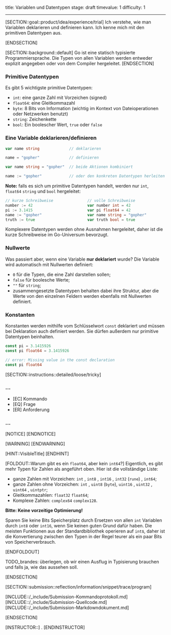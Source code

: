 title: Variablen und Datentypen
stage: draft
timevalue: 1
difficulty: 1
<!-- explains:
assumes:
requires: -->
---

[SECTION::goal::product/idea/experience/trial]
Ich verstehe, wie man Variablen deklarieren und definieren kann. Ich kenne mich mit den primitiven Datentypen aus.

[ENDSECTION]

[SECTION::background::default]
Go ist eine statisch typisierte Programmiersprache. Die Typen von allen Variablen werden entweder explizit angegeben oder von dem Compiler hergeleitet.
[ENDSECTION]

### Primitive Datentypen

Es gibt 5 wichtigste primitive Datentypen:
* `int`: eine ganze Zahl mit Vorzeichen (signed)
* `float64`: eine Gleitkommazahl
* `byte`: 8 Bits von Information (wichtig im Kontext von Dateioperationen oder Netzwerken benutzt)
* `string`: Zeichenkette
* `bool`: Ein boolescher Wert, `true` oder `false`

### Eine Variable deklarieren/definieren
```go
var name string             // deklarieren

name = "gopher"             // definieren

var name string = "gopher"  // beide Aktionen kombiniert

name := "gopher"            // oder den konkreten Datentypen herleiten lassen
```

__Note:__ falls es sich um primitive Datentypen handelt, werden nur `int`, `float64` `string` und `bool` hergeleitet:
```go
// kurze Schreibweise               // volle Schreibweise
number := 42                        var number int = 42
pi := 3.1415                        var pi float64 = 42
name := "gopher"                    var name string = "gopher"
truth := true                       var truth bool = true
```

Komplexere Datentypen werden ohne Ausnahmen hergeleitet, daher ist die kurze Schreibweise im Go-Universum bevorzugt.

### Nullwerte
Was passiert aber, wenn eine Variable __nur deklariert__ wurde? Die Variable wird automatisch mit Nullwerten definiert:
* `0` für die Typen, die eine Zahl darstellen sollen;
* `false` für boolesche Werte;
* `""` für `string`;
* zusammengesetzte Datentypen behalten dabei ihre Struktur, aber die Werte von den einzelnen Feldern werden ebenfalls mit Nullwerten definiert. 

### Konstanten
Konstanten werden mithilfe vom Schlüsselwort `const` deklariert und müssen bei Deklaration auch definiert werden. Sie dürfen außerdem nur primitive Datentypen beinhalten.
```go
const pi = 3.1415926
const pi float64 = 3.1415926

// error: Missing value in the const declaration
const pi float64
```
[SECTION::instructions::detailed/loose/tricky]

### ...

- [EC] Kommando
- [EQ] Frage
- [ER] Anforderung

### ...

[NOTICE]
[ENDNOTICE]

[WARNING]
[ENDWARNING]

[HINT::VisibleTitle]
[ENDHINT]

[FOLDOUT::Warum gibt es ein `float64`, aber kein `int64`?]
Eigentlich, es gibt mehr Typen für Zahlen als angeführt oben. Hier ist die vollständige Liste:
* ganze Zahlen mit Vorzeichen: `int` , `int8` , `int16` , `int32` (`rune`) , `int64`;
* ganze Zahlen ohne Vorzeichen: `int` , `uint8` (`byte`), `uint16` , `uint32` , `uint64` , `uintptr`;
* Gleitkommazahlen: `float32` `float64`;
* Komplexe Zahlen: `complex64` `complex128`.

__Bitte: Keine vorzeitige Optimierung!__

Sparen Sie keine Bits Speicherplatz durch Ersetzen von allen `int` Variablen durch `int8` oder `int16`, wenn Sie keinen guten Grund dafür haben. Die meisten Funktionen aus der Standardbibliothek operieren auf `int`s, daher ist die Konvertierung zwischen den Typen in der Regel teurer als ein paar Bits von Speicherverbrauch.

[ENDFOLDOUT]

TODO_brandes: überlegen, ob wir einen Ausflug in Typisierung brauchen und falls ja, wie das aussehen soll.
<!-- [FOLDOUT::Typisierung: Was ist das?]
Aus verschiedenen Typisierungsklassifikationen gibt es zwei, die besonders oft benutzt werden.
* __Statische vs. dynamische Typisierung__
    Was eine Typisierung ist, ist eine relativ komplexe Frage. Eine vereinfachte Definition ist 
    In einer statisch typisierten Programmiersprache müssen die Datentypen von allen Variablen zur Kompilierungszeit bekannt werden, wie beispielsweise in C/C++ oder Java. Falls ein Datentyp nicht vom Compiler eindeutig bestimmt werden kann, führt das zu einem Kompilierungsfehler.

    In einer dynamisch typisierten Programmiersprache darf eine Variable während des Programmablaufs verschiedene Datentypen annehmen, wie beispielsweise in Python.
* __Starke vs. schwache Typisierung (strong/weak)__

    Bei einer starken Typisierung werden die vom Compiler/Interpreter durchgeführten Überprüfungen strikter. Beispiel: Python gibt uns einen TypeError aus, wenn eine Zahl durch eine Zeichenkette dividiert wird.
    
    Bei einer schwachen Typisierung sind diese Überprüfungen nicht so strikt und der Compiler/Interpreter versucht den Code trotzdem zum Laufen zu bringen. Um die TypeErrors umzugehen, werden oft spezielle Mechanismen eingebaut, wie beispielsweise [Type coercion](https://developer.mozilla.org/en-US/docs/Glossary/Type_coercion) in JavaScript. 
    Gute Beispiele sind Python und JavaScript.  
* [Nominal vs. structural](https://adabeat.com/fp/introduction-to-type-systems/)
[ENDFOLDOUT] -->

[ENDSECTION]

[SECTION::submission::reflection/information/snippet/trace/program]

[INCLUDE::/_include/Submission-Kommandoprotokoll.md]
[INCLUDE::/_include/Submission-Quellcode.md]
[INCLUDE::/_include/Submission-Markdowndokument.md]

[ENDSECTION]

[INSTRUCTOR::]
.
[ENDINSTRUCTOR]
